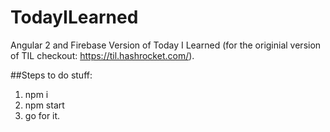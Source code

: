 # TodayILearned
Angular 2 and Firebase Version of Today I Learned (for the originial version of TIL checkout: https://til.hashrocket.com/).

##Steps to do stuff: 
  1. npm i
  2. npm start
  3. go for it.
